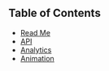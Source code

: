 ## Table of Contents

* [Read Me](/README.md)
* [API](/src/core/api/README.md)
* [Analytics](/src/core/analytics/README.md)
* [Animation](/src/ui/animation/README.md)
  <!-- * [Bouncer](/src/ui/animation/bouncer/README.md) -->
